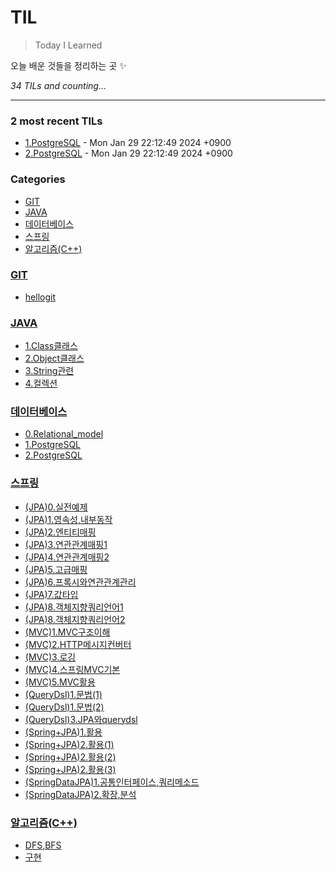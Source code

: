 # TIL
> Today I Learned

오늘 배운 것들을 정리하는 곳 ✨


_34 TILs and counting..._

---

### 2 most recent TILs

- [1.PostgreSQL](데이터베이스/1.PostgreSQL.md) - Mon Jan 29 22:12:49 2024 +0900
- [2.PostgreSQL](데이터베이스/2.PostgreSQL.md) - Mon Jan 29 22:12:49 2024 +0900

### Categories

- [GIT](#GIT)
- [JAVA](#JAVA)
- [데이터베이스](#데이터베이스)
- [스프링](#스프링)
- [알고리즘(C++)](#알고리즘(C++))

### [GIT](#GIT)
- [hellogit](GIT/hellogit.md)

### [JAVA](#JAVA)
- [1.Class클래스](JAVA/1.Class클래스.md)
- [2.Object클래스](JAVA/2.Object클래스.md)
- [3.String관련](JAVA/3.String관련.md)
- [4.컬렉션](JAVA/4.컬렉션.md)

### [데이터베이스](#데이터베이스)
- [0.Relational_model](데이터베이스/0.Relational_model.md)
- [1.PostgreSQL](데이터베이스/1.PostgreSQL.md)
- [2.PostgreSQL](데이터베이스/2.PostgreSQL.md)

### [스프링](#스프링)
- [(JPA)0.실전예제](스프링/(JPA)0.실전예제.md)
- [(JPA)1.영속성,내부동작](스프링/(JPA)1.영속성,내부동작.md)
- [(JPA)2.엔티티매핑](스프링/(JPA)2.엔티티매핑.md)
- [(JPA)3.연관관계매핑1](스프링/(JPA)3.연관관계매핑1.md)
- [(JPA)4.연관관계매핑2](스프링/(JPA)4.연관관계매핑2.md)
- [(JPA)5.고급매핑](스프링/(JPA)5.고급매핑.md)
- [(JPA)6.프록시와연관관계관리](스프링/(JPA)6.프록시와연관관계관리.md)
- [(JPA)7.값타입](스프링/(JPA)7.값타입.md)
- [(JPA)8.객체지향쿼리언어1](스프링/(JPA)8.객체지향쿼리언어1.md)
- [(JPA)8.객체지향쿼리언어2](스프링/(JPA)8.객체지향쿼리언어2.md)
- [(MVC)1.MVC구조이해](스프링/(MVC)1.MVC구조이해.md)
- [(MVC)2.HTTP메시지컨버터](스프링/(MVC)2.HTTP메시지컨버터.md)
- [(MVC)3.로깅](스프링/(MVC)3.로깅.md)
- [(MVC)4.스프링MVC기본](스프링/(MVC)4.스프링MVC기본.md)
- [(MVC)5.MVC활용](스프링/(MVC)5.MVC활용.md)
- [(QueryDsl)1.문법(1)](스프링/(QueryDsl)1.문법(1).md)
- [(QueryDsl)1.문법(2)](스프링/(QueryDsl)2.문법(2).md)
- [(QueryDsl)3.JPA와querydsl](스프링/(QueryDsl)3.JPA와querydsl.md)
- [(Spring+JPA)1.활용](스프링/(Spring+JPA)1.활용.md)
- [(Spring+JPA)2.활용(1)](스프링/(Spring+JPA)2.활용(1).md)
- [(Spring+JPA)2.활용(2)](스프링/(Spring+JPA)2.활용(2).md)
- [(Spring+JPA)2.활용(3)](스프링/(Spring+JPA)2.활용(3).md)
- [(SpringDataJPA)1.공통인터페이스,쿼리메소드](스프링/(SpringDataJPA)1.공통인터페이스,쿼리메소드.md)
- [(SpringDataJPA)2.확장,분석](스프링/(SpringDataJPA)2.확장,분석.md)

### [알고리즘(C++)](#알고리즘(C++))
- [DFS,BFS](알고리즘(C++)/DFS,BFS.md)
- [구현](알고리즘(C++)/구현.md)


